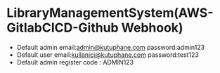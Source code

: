 # LibraryManagementSystem(AWS-GitlabCICD-Github Webhook)

* Default admin email:admin@kutuphane.com password:admin123
* Default user email:kullanici@kutuphane.com password:test123
* Default admin register code : ADMIN123

